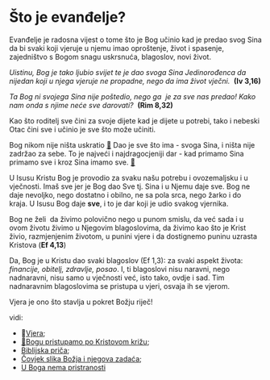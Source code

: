 # Što je evanđelje?

<!-- ubaciti iz ankija - tamo imaš puno

[Što je evađelje - Obsidian](obsidian://open?vault=CleanWritingVault&file=001.radna%20mapa%2FEvan%C4%91elje%2FEvan%C4%91elje%20zna%C4%8Denje%20rije%C4%8Di)

-->
Evanđelje je radosna vijest o tome što je Bog učinio kad je predao svog Sina da bi svaki koji vjeruje u njemu imao oproštenje, život i spasenje, zajedništvo s Bogom snagu uskrsnuća, blagoslov, novi život.

<!-- claims are of such magnitude that most do not understand them - just like empty religiou language... and ideed it is hard not to fall into religious trap- holding their truth, but not living their reality.... Almost to good to be true-->

*Uistinu, Bog je tako ljubio svijet te je dao svoga Sina Jedinorođenca da nijedan koji u njega vjeruje ne propadne, nego da ima život vječni.*  **(Iv 3,16)**

*Ta Bog ni svojega Sina nije poštedio, nego ga  je za sve nas predao! Kako nam onda s njime neće sve darovati?*  **(Rim 8,32)** 

Kao što roditelj sve čini za svoje dijete kad je dijete u potrebi, tako i nebeski Otac čini sve i učinio je sve što može učiniti. 

Bog nikom nije ništa uskratio [📝](../2.tekstovi/u-Boga-nema-pristranosti.md) Dao je sve što ima - svoga Sina, i ništa nije zadržao za sebe.  To je najveći i najdragocjeniji dar - kad primamo Sina primamo sve i kroz Sina imamo sve. [📝](../2.tekstovi/Bogu-pristupamo-po-Kristovom-križu.md)

U Isusu Kristu Bog je provodio za svaku našu potrebu i ovozemaljsku i u vječnosti. Imaš sve jer je Bog dao Sve tj. Sina i u Njemu daje sve. 
Bog ne daje nevoljko, nego dostatno i obilno, ne sa pola srca, nego žarko i do kraja. U Isusu Bog daje **sve**, i to je dar koji je udio svakog vjernika. 

<!-- 
Neizreciva radost vjernika jest da prima ovaj dar, da zna kako ga primjeniti na svoj život i kako živjeti iz ovog dara.
U Isusu Kristu Bog nam je otvorio novost života (citati iz Rimlana) - uskrslog - Čovjek koji je govorio s Bogom je to shvatio-->
Bog ne želi  da živimo polovično nego u punom smislu, da već sada i u ovom životu živimo u Njegovim blagoslovima, da živimo kao što je Krist živio, razmjenjenim životom, u punini vjere i da dostignemo puninu uzrasta Kristova (**Ef 4,13**) 

Da, Bog je u Kristu dao svaki blagoslov (Ef 1,3): za svaki aspekt života: *financije, obitelj, zdravlje, posao*. I, ti blagoslovi nisu naravni, nego nadnaravni, nisu samo u vječnosti već, isto tako, ovdje i sad. Tim nadnaravnim blagoslovima se pristupa u vjeri, osvaja ih se vjerom. 

Vjera je ono što stavlja u pokret Božju riječ!

vidi: 
- 📝[Vjera](040-Vjera.md);
- [📝Bogu pristupamo po Kristovom križu](../2.tekstovi/Bogu-pristupamo-po-Kristovom-križu.md); 
- [Biblijska priča](../2.tekstovi/Biblijska-priča.md); 
- [Čovjek slika Božja i njegova zadaća](../2.tekstovi/Čovjek-slika.md);
- [U Boga nema pristranosti](../2.tekstovi/u-Boga-nema-pristranosti.md)
